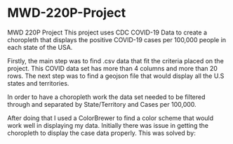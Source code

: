 # MWD-220P-Project
MWD 220P Project
This project uses CDC COVID-19 Data to create a choropleth that displays the positive COVID-19 cases per 100,000 people in each state of the USA. 

Firstly, the main step was to find .csv data that fit the criteria placed on the project. This COVID data set has more than 4 columns and more than 20 rows. 
The next step was to find a geojson file that would display all the U.S states and territories. 

In order to have a choropleth work the data set needed to be filtered through and separated by State/Territory and Cases per 100,000. 

After doing that I used a ColorBrewer to find a color scheme that would work well in displaying my data. 
Initially there was issue in getting the choropleth to display the case data properly. 
This was solved by: 
